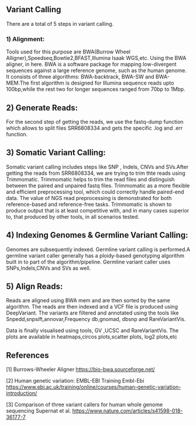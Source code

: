 ## Variant Calling

There are a total of 5 steps in variant calling. 

### 1) Alignment:
Tools used for this purpose are BWA(Burrow Wheel Alligner),Speedseq,Bowtie2,BFAST,Illumina Isaak WGS,etc. Using the BWA aligner, in here. BWA is a software package for mapping low-divergent sequences against a large reference genome, such as the human genome. It consists of three algorithms: BWA-backtrack, BWA-SW and BWA-MEM.The first algorithm is designed for Illumina sequence reads upto 100bp,while the rest two for longer sequences ranged from 70bp to 1Mbp.

## 2) Generate Reads:
For the second step of getting the reads, we use the fastq-dump function which allows to split files SRR6808334 and gets the specific .log and .err function.
 
## 3) Somatic Variant Calling: 
Somatic variant calling includes steps like SNP , Indels, CNVs and SVs.After getting the reads from SRR6808334, we are trying to trim thte reads using Trimmomatic. Trimmomatic helps to trim the read files and distinguish between the paired and unpaired fastq files. Trimmomatic as a more flexible and efficient preprocessing tool, which could correctly handle paired-end data. The value of NGS read preprocessing is demonstrated for both reference-based and reference-free tasks. Trimmomatic is shown to produce output that is at least competitive with, and in many cases superior to, that produced by other tools, in all scenarios tested.

## 4) Indexing Genomes & Germline Variant Calling:
Genomes are subsequently indexed. Germline variant calling is performed.A germline variant caller generally has a ploidy-based genotyping algorithm built in to part of the algorithm/pipeline. Germline variant caller uses SNPs,Indels,CNVs and SVs as well.

## 5) Align Reads:
Reads are aligned using BWA mem and are then sorted by the same algorithm. The reads are then indexed and a VCF file is produced using DeepVariant. The variants are filtered and annotated using the tools like Snpedd,snpsift,annovar,Frequency db,gnomad, dbsnp and RareVariantVis.

Data is finally visualised using tools, GV ,UCSC and RareVariantVis. The plots are available in heatmaps,circos plots,scatter plots, log2 plots,etc

## References
[1] Burrows-Wheeler Aligner
https://bio-bwa.sourceforge.net/

[2] Human genetic variation: EMBL-EBI Training
Embl-Ebi
https://www.ebi.ac.uk/training/online/courses/human-genetic-variation-introduction/

[3] Comparison of three variant callers for human whole genome sequencing
Supernat et al.
https://www.nature.com/articles/s41598-018-36177-7
